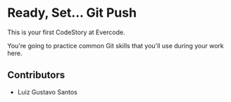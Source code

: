 # Ready, Set... Git Push

This is your first CodeStory at Evercode.

You're going to practice common Git skills that you'll use during your work here.

## Contributors

- Luiz Gustavo Santos
